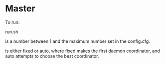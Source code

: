 # Master
To run:

run.sh <number of daemons> <coordinator mode>

<number of daemons> is a number between 1 and the maximum number set in the config.cfg.

<coordinator mode> is either fixed or auto, where fixed makes the first daemon coordinator, and auto attempts to choose the best coordinator.